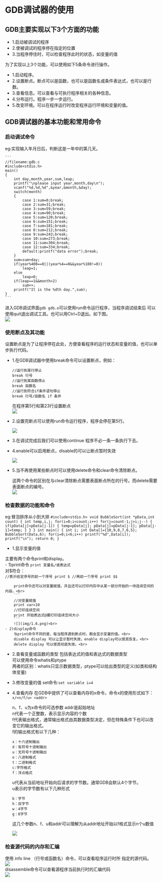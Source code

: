 # GDB调试器的使用

## GDB主要实现以下3个方面的功能<br>
- 1.启动被调试的程序
- 2.使被调试的程序停在指定的位置
- 3.当程序停住时，可以检查程序此时的状态，如变量的值

为了实现以上3个功能，可以使用如下5条命令进行操作。<br>
- 1.启动程序。
- 2.设置断点。断点可以是函数，也可以是函数名或条件表达式，也可以是行数。
- 3.查看信息。可以查看与可执行程序相关的各种信息。
- 4.分布运行。程序一步一步运行。
- 5.改变环境。可以在程序运行时改变程序运行环境和变量的值。

## GDB调试器的基本功能和常用命令


### 启动调试命令
eg:实现输入年月日后，判断这是一年中的第几天。

    ```
    //filename:gdb.c
    #include<stdio.h>
    main()
    {
    	int day,month,year,sum,leap;
    	printf("\nplease input year,month,day\n");
    	scanf("%d,%d,%d",&year,&month,&day);
    	switch(month)
    	{
    		case 1:sum=0;break;
    		case 2:sum=31;break;
    		case 3:sum=59;break;
    		case 4:sum=90;break;
    		case 5:sum=120;break;
    		case 6:sum=151;break;
    		case 7:sum=181;break;
    		case 8:sum=212;break;
    		case 9:sum=243;break;
    		case 10:sum=273;break;
    		case 11:sum=304;break;
    		case 12:sum=334;break;
    		default:printf("data error");break;
    	}
    	sum=sum+day;
    	if(year%400==0||(year%4==0&&year%100!=0))
    		leap=1;
    	else
    		leap=0;
    	if(leap==1&&month>2)
    		sum++;
    	printf("It is the %dth day.",sum);
    }
    ```

进入GDB调试界面``gdb gdb.o``可以使用run命令运行程序，当程序调试结束后
可以使用quit退出调试工具。也可以用Ctrl+D退出。如下图。<br>
![](img/1.1.png)<br>

### 使用断点及其功能

设置断点是为了让程序停在此处，方便查看程序的运行状态和变量的值，也可以单步执行代码。<br>
- 1.在GDB调试器中使用break命令可以设置断点，例如：

    ```
    //运行到某行停止
    break 行号
    //运行到某函数停止
    break 函数名
    //运行到符合if条件语句停止
    break 行号/函数名 if 条件
    ```

    在程序第5行和第23行设置断点<br>
    ![](img/1.2.png)<br>

- 2.设置完断点可以使用run命令运行程序，程序会停在第5行。


    ![](img/1.3.png)<br>

- 3.在调试完成后我们可以使用continue
    程序不必一条一条执行下去。
- 4.enable可以启用断点，disable的可以让断点暂时失效

    ![](img/1.4.png)<br>

- 5.当不再使用某些断点时可以使用delete命令和clear命令清除断点。

    这两个命令的区别在与clear清除断点需要表面断点所在的行号。而delete需要表面断点的编号。<br>
    ![](img/1.5.png)<br>


### 检查数据的功能和命令


eg:冒泡排序从小到大排
    ```
    #include<stdio.h>
    void BubbleSort(int *pData,int count)
    {
	   int temp,i,j;
	   for(i=0;i<count;i++)
		    for(j=count-1;j>i;j--)
		    {
			   if(pData[j]<pData[j-1])
			   {
				    temp=pData[j];
				    pData[j]=pData[j-1];
				    pData[j-1]=temp;
			   }
		    }
    }
    int main()
    {
	   int i;
	   int Data[]={10,9,8,7,6,5};
	   BubbleSort(Data,6);
	   for(i=0;i<6;i++)
		    printf("%d",Data[i]);
	   printf("\n");
	   return 0;
    }
    ```
- 1.显示变量的值

主要有两个命令print和display。<br>
    - 1)print命令
        ``print 变量名/或表达式``<br>
        对$符合：<br>
        ```
        //表示给定序号的前一个序号
        print $
        //再前一个序号
        print $$
        ```

        print命令还可以对变量赋值，并且还可以打印内存中从某一部分开始的一块连续空间的内容。<br>
        ```
        //对变量赋值
        print var=10
        //打印连续空间
        print 开始表达式@要打印连续空间大小
        ```
        ![](img/1.6.png)<br>
    - 2)display命令
        与print命令不同的是，每当程序遇到断点时，都会显示变量的值。<br>
        disable display 可以让显示暂时失效，enable display可以使其恢复。<br>
        delete display 可以使其彻底失效。<br>

- 2.查看变量或函数的类型
    包括表达式的值和表达式的数据类型<br>
    可以使用命令whatis和ptype<br>
    两者的区别：whatis只显示数据类型，ptype可以给出类型的定义(如类和结构体变量)<br>

- 3.修改变量的值
    set命令:``set variable i=4``

- 4.查看内存
    在GDB中提供了可以查看内存的x命令，命令x的使用形式如下：<br>
    ``x/<n/f/u> <addr>``<br>

    n、f、u为x命令的可选参数 addr是起始地址<br>
    n代表一个正整数，表示显示内容的个数<br>
    f代表输出格式，通常输出格式由其数据类型决定，但在特殊条件下也可以改变它的输出格式。<br>
    f的输出格式有以下几种：<br>
    ```
    x：十六进制输出
    d：有符号十进制输出
    u：无符号十进制输出
    o：八进制格式
    t：二进制格式
    c:字符格式
    f：浮点格式
    ```

    u代表从当前地址开始向后请求的字节数。通常GDB会默认4个字节。<br>
    u表示的字节数有以下几种形式<br>
    ```
    b：字节
    h：双字节
    w：4字节
    g：8字节
    ```

    这几个参数n、f、u和addr可以理解为从addr地址开始以f格式显示n个u数值

    ![](img/1.7.png)<br>

### 检查源代码的内存和汇编

使用 info line （行号或函数名）命令，可以查看程序运行时所
指定的源代码。<br>
![](img/1.8.png)<br>
disassemble命令可以查看源程序当前执行时的汇编代码<br>
![](img/1.9.png)<br>
